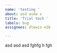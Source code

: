 ```yaml
---
name: 'testing '
about: asd asda s
title: 'Trial tech '
labels: bug
assignees: dlewis-n26

---
```


asd asd 
asd
fghfg
h
fgh
